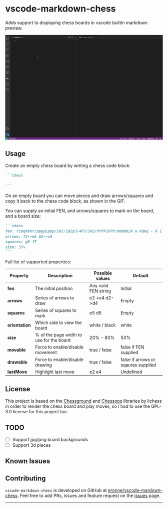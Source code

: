 # vscode-markdown-chess

Adds support to displaying chess boards in vscode builtin markdown preview.

![vscode-markdown-chess demo](./images/demo.gif)

## Usage

Create an empty chess board by writing a chess code block:

````markdown
```chess

```
````

On an empty board you can move pieces and draw arrows/squares and copy it back to the chess code block, as shown in the GIF.

You can supply an initial FEN, and arrows/squares to mark on the board, and a board size:

````markdown
```chess
fen: r1bqkbnr/pppp1ppp/2n5/1B2p3/4P3/5N2/PPPP1PPP/RNBQK2R w KQkq - 0 1
arrows: f3->e5 b5->c6
squares: g5 f7
size: 35%
```
````

Full list of supported properties:

| **Property**    | **Description**                          | **Possible values**  | **Default**                         |
| --------------- | ---------------------------------------- | -------------------- | ----------------------------------- |
| **fen**         | The initial position                     | Any valid FEN string | Initial                             |
| **arrows**      | Series of arrows to draw                 | e2->e4 d2->d4        | Empty                               |
| **squares**     | Series of squares to mark                | e5 d5                | Empty                               |
| **orientation** | Which side to view the board             | white / black        | white                               |
| **size**        | % of the page width to use for the board | 20% - 80%            | 50%                                 |
| **movable**     | Force to enable/disable movement         | true / false         | false if FEN supplied               |
| **drawable**    | Force to enable/disable drawing          | true / false         | false if arrows or sqaures supplied |
| **lastMove**    | Highlight last move                      | e2 e4                | Undefined                           |

## License

This project is based on the [Chessground](https://github.com/lichess-org/chessground) and [Chessops](https://github.com/niklasf/chessops) libraries by lichess in order to render the chess board and play moves, so I had to use the GPL-3.0 license for this project too.

## TODO

- [ ] Support jpg/png board backgrounds
- [ ] Support 3d pieces

## Known Issues

## Contributing

`vscode-markdown-chess` is developed on GitHub at [eronne/vscode-mardown-chess](https://github.com/eronnen/vscode-markdown-chess). Feel free to add PRs, issues and feature request on the [issues](https://github.com/eronnen/vscode-markdown-chess/issues) page.

---
